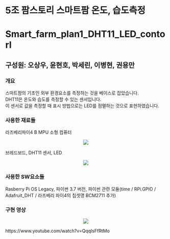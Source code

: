 # 5조 팜스토리 스마트팜 온도, 습도측정
# Smart_farm_plan1_DHT11_LED_contorl
## 구성원: 오상우, 윤현호, 박세린, 이병현, 권용만

### 개요
스마트팜의 기초인 외부 환경요소를 측정하는 것을 베이스로 잡았습니다.<br/>
DHT11은 온도와 습도를 측정할 수 있는 센서입니다.<br/>
이 센서로 값을 측정할 때 표시 방법으로는 LED를 점멸하는 것으로 표현하였습니다. 

### 사용한 재료들
라즈베리파이4 B MPU 소형 컴퓨터
<p align="center">
<img src="https://user-images.githubusercontent.com/130550405/231491922-5f9f4808-c4a5-42e8-a3dc-6370f3bea3c4.jpg">
</p>

브레드보드, DHT11 센서, LED
<p align="center">
<img src="https://user-images.githubusercontent.com/130550405/231492370-56f394e5-60eb-4138-8113-65c485773c79.jpg">
</p>

### 사용한 SW요소들
Rasberry Pi OS Legacy, 파이썬 3.7 버전, 파이썬 관련 모듈(time / RPi.GPIO / Adafruit_DHT / 라즈베리 파이4의 칩셋명 BCM2711 추가)

### 구현 영상
<p align="center">
<img src="https://user-images.githubusercontent.com/130550405/231494597-672900d9-cf49-4a55-84aa-42b22413bb42.jpg">
</p>
https://www.youtube.com/watch?v=QqqlsFfRtMo
